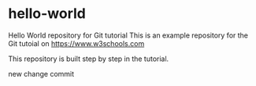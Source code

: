 # hello-world
Hello World repository for Git tutorial
This is an example repository for the Git tutoial on https://www.w3schools.com

This repository is built step by step in the tutorial.


new change commit
